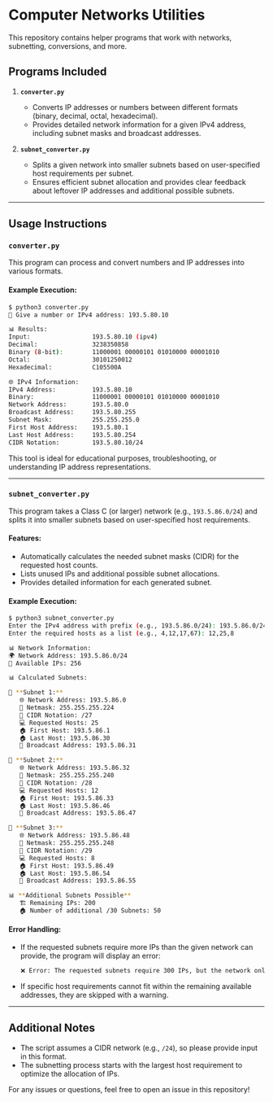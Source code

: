 # Computer Networks Utilities

This repository contains helper programs that work with networks, subnetting, conversions, and more.

## Programs Included

1. **`converter.py`**
   - Converts IP addresses or numbers between different formats (binary, decimal, octal, hexadecimal).
   - Provides detailed network information for a given IPv4 address, including subnet masks and broadcast addresses.

2. **`subnet_converter.py`**
   - Splits a given network into smaller subnets based on user-specified host requirements per subnet.
   - Ensures efficient subnet allocation and provides clear feedback about leftover IP addresses and additional possible subnets.

---

## Usage Instructions

### `converter.py`

This program can process and convert numbers and IP addresses into various formats.

#### Example Execution:

```bash
$ python3 converter.py
🔢 Give a number or IPv4 address: 193.5.80.10

📊 Results:
Input:                 193.5.80.10 (ipv4)
Decimal:               3238350858
Binary (8-bit):        11000001 00000101 01010000 00001010
Octal:                 30101250012
Hexadecimal:           C105500A

🌐 IPv4 Information:
IPv4 Address:          193.5.80.10
Binary:                11000001 00000101 01010000 00001010
Network Address:       193.5.80.0
Broadcast Address:     193.5.80.255
Subnet Mask:           255.255.255.0
First Host Address:    193.5.80.1
Last Host Address:     193.5.80.254
CIDR Notation:         193.5.80.10/24
```

This tool is ideal for educational purposes, troubleshooting, or understanding IP address representations.

---

### `subnet_converter.py`

This program takes a Class C (or larger) network (e.g., `193.5.86.0/24`) and splits it into smaller subnets based on user-specified host requirements.

#### Features:
- Automatically calculates the needed subnet masks (CIDR) for the requested host counts.
- Lists unused IPs and additional possible subnet allocations.
- Provides detailed information for each generated subnet.

#### Example Execution:

```bash
$ python3 subnet_converter.py
Enter the IPv4 address with prefix (e.g., 193.5.86.0/24): 193.5.86.0/24
Enter the required hosts as a list (e.g., 4,12,17,67): 12,25,8

📊 Network Information:
🌍 Network Address: 193.5.86.0/24
📏 Available IPs: 256

📊 Calculated Subnets:

🔹 **Subnet 1:**
   🌐 Network Address: 193.5.86.0
   📏 Netmask: 255.255.255.224
   🔢 CIDR Notation: /27
   💻 Requested Hosts: 25
   🏠 First Host: 193.5.86.1
   🏠 Last Host: 193.5.86.30
   📢 Broadcast Address: 193.5.86.31

🔹 **Subnet 2:**
   🌐 Network Address: 193.5.86.32
   📏 Netmask: 255.255.255.240
   🔢 CIDR Notation: /28
   💻 Requested Hosts: 12
   🏠 First Host: 193.5.86.33
   🏠 Last Host: 193.5.86.46
   📢 Broadcast Address: 193.5.86.47

🔹 **Subnet 3:**
   🌐 Network Address: 193.5.86.48
   📏 Netmask: 255.255.255.248
   🔢 CIDR Notation: /29
   💻 Requested Hosts: 8
   🏠 First Host: 193.5.86.49
   🏠 Last Host: 193.5.86.54
   📢 Broadcast Address: 193.5.86.55

📊 **Additional Subnets Possible**
   🏗️ Remaining IPs: 200
   🏠 Number of additional /30 Subnets: 50
```

#### Error Handling:
- If the requested subnets require more IPs than the given network can provide, the program will display an error:
  ```bash
  ❌ Error: The requested subnets require 300 IPs, but the network only has 256 available.
  ```
- If specific host requirements cannot fit within the remaining available addresses, they are skipped with a warning.

---

## Additional Notes

- The script assumes a CIDR network (e.g., `/24`), so please provide input in this format.
- The subnetting process starts with the largest host requirement to optimize the allocation of IPs.

For any issues or questions, feel free to open an issue in this repository!